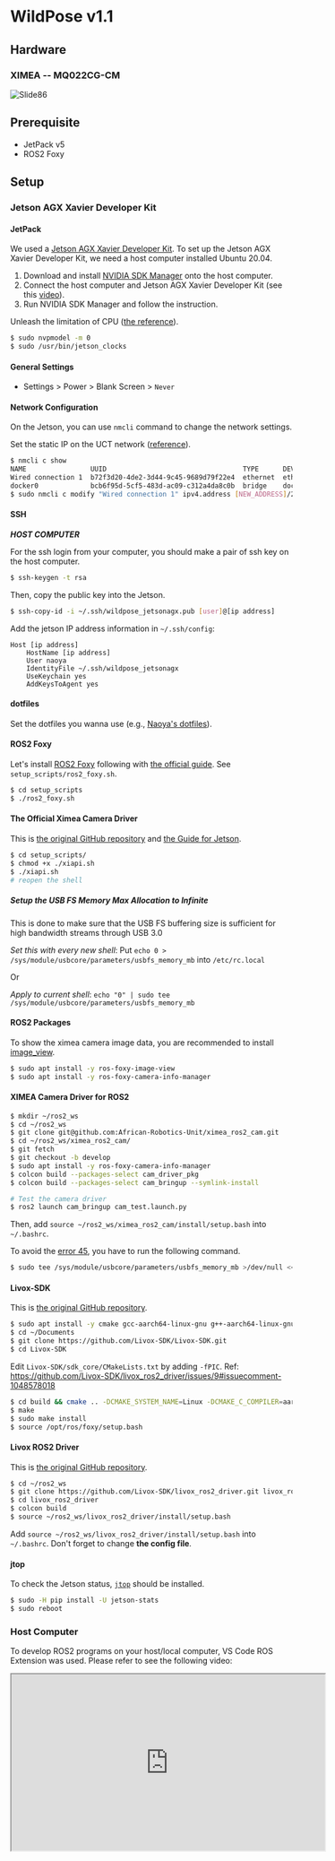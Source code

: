 # WildPose v1.1

## Hardware

### XIMEA -- MQ022CG-CM

![Slide86](https://user-images.githubusercontent.com/6120047/187175093-c170c1db-6820-45db-b62d-7cf7d2296982.jpeg)

## Prerequisite

- JetPack v5
- ROS2 Foxy

## Setup

### Jetson AGX Xavier Developer Kit

#### JetPack

We used a [Jetson AGX Xavier Developer Kit](https://developer.nvidia.com/embedded/jetson-agx-xavier-developer-kit).
To set up the Jetson AGX Xavier Developer Kit, we need a host computer installed Ubuntu 20.04.

1. Download and install [NVIDIA SDK Manager](https://developer.nvidia.com/nvidia-sdk-manager) onto the host computer.
2. Connect the host computer and Jetson AGX Xavier Developer Kit (see this [video](https://www.youtube.com/watch?v=-nX8eD7FusQ)).
3. Run NVIDIA SDK Manager and follow the instruction.

Unleash the limitation of CPU ([the reference](https://forums.developer.nvidia.com/t/cpus-usage-problem-solved/65993/3)).
```bash
$ sudo nvpmodel -m 0
$ sudo /usr/bin/jetson_clocks
```

#### General Settings

- Settings > Power > Blank Screen > `Never`

#### Network Configuration

On the Jetson, you can use `nmcli` command to change the network settings.

Set the static IP on the UCT network ([reference](https://f1tenth.readthedocs.io/en/stable/getting_started/software_setup/optional_software_nx.html)).
```bash
$ nmcli c show
NAME                UUID                                  TYPE      DEVICE
Wired connection 1  b72f3d20-4de2-3d44-9c45-9689d79f22e4  ethernet  eth0
docker0             bcb6f95d-5cf5-483d-ac09-c312a4da8c0b  bridge    docker0
$ sudo nmcli c modify "Wired connection 1" ipv4.address [NEW_ADDRESS]/27
```

#### SSH

***HOST COMPUTER***

For the ssh login from your computer, you should make a pair of ssh key on the host computer.
```bash
$ ssh-keygen -t rsa
```

Then, copy the public key into the Jetson.
```bash
$ ssh-copy-id -i ~/.ssh/wildpose_jetsonagx.pub [user]@[ip address]
```

Add the jetson IP address information in `~/.ssh/config`:
```
Host [ip address]
    HostName [ip address]
    User naoya
    IdentityFile ~/.ssh/wildpose_jetsonagx
    UseKeychain yes
    AddKeysToAgent yes
```

#### dotfiles

Set the dotfiles you wanna use (e.g., [Naoya's dotfiles](https://github.com/DenDen047/dotfiles)).

#### ROS2 Foxy

Let's install [ROS2 Foxy](https://docs.ros.org/en/foxy/index.html) following with [the official guide](https://docs.ros.org/en/foxy/Installation/Ubuntu-Install-Debians.html).
See `setup_scripts/ros2_foxy.sh`.

```bash
$ cd setup_scripts
$ ./ros2_foxy.sh
```

#### The Official Ximea Camera Driver

This is [the original GitHub repository](https://github.com/wavelab/ximea_ros_cam) and [the Guide for Jetson](https://www.ximea.com/support/wiki/apis/Linux_TX1_and_TX2_Support#Installing-XIMEA-API-package).

```bash
$ cd setup_scripts/
$ chmod +x ./xiapi.sh
$ ./xiapi.sh
# reopen the shell
```

##### Setup the USB FS Memory Max Allocation to Infinite

This is done to make sure that the USB FS buffering size is sufficient for high bandwidth streams through USB 3.0

*Set this with every new shell*:
Put `echo 0 > /sys/module/usbcore/parameters/usbfs_memory_mb` into `/etc/rc.local`

Or

*Apply to current shell*:
`echo "0" | sudo tee /sys/module/usbcore/parameters/usbfs_memory_mb`

#### ROS2 Packages

To show the ximea camera image data, you are recommended to install [image_view](https://index.ros.org/p/image_view/).

```bash
$ sudo apt install -y ros-foxy-image-view
$ sudo apt install -y ros-foxy-camera-info-manager
```

#### XIMEA Camera Driver for ROS2

```bash
$ mkdir ~/ros2_ws
$ cd ~/ros2_ws
$ git clone git@github.com:African-Robotics-Unit/ximea_ros2_cam.git
$ cd ~/ros2_ws/ximea_ros2_cam/
$ git fetch
$ git checkout -b develop
$ sudo apt install -y ros-foxy-camera-info-manager
$ colcon build --packages-select cam_driver_pkg
$ colcon build --packages-select cam_bringup --symlink-install

# Test the camera driver
$ ros2 launch cam_bringup cam_test.launch.py
```

Then, add `source ~/ros2_ws/ximea_ros2_cam/install/setup.bash` into `~/.bashrc`.

To avoid the [error 45](https://github.com/Fu-physics/Ximea/blob/master/xiPython/v3/ximea/xidefs.py#L49), you have to run the following command.

```bash
$ sudo tee /sys/module/usbcore/parameters/usbfs_memory_mb >/dev/null <<<0
```

#### Livox-SDK

This is [the original GitHub repository](https://github.com/Livox-SDK/Livox-SDK).

```bash
$ sudo apt install -y cmake gcc-aarch64-linux-gnu g++-aarch64-linux-gnu
$ cd ~/Documents
$ git clone https://github.com/Livox-SDK/Livox-SDK.git
$ cd Livox-SDK
```

Edit `Livox-SDK/sdk_core/CMakeLists.txt` by adding `-fPIC`.
Ref: https://github.com/Livox-SDK/livox_ros2_driver/issues/9#issuecomment-1048578018

```bash
$ cd build && cmake .. -DCMAKE_SYSTEM_NAME=Linux -DCMAKE_C_COMPILER=aarch64-linux-gnu-gcc -DCMAKE_CXX_COMPILER=aarch64-linux-gnu-g++
$ make
$ sudo make install
$ source /opt/ros/foxy/setup.bash
```

#### Livox ROS2 Driver

This is [the original GitHub repository](https://github.com/Livox-SDK/livox_ros2_driver).

```bash
$ cd ~/ros2_ws
$ git clone https://github.com/Livox-SDK/livox_ros2_driver.git livox_ros2_driver/src
$ cd livox_ros2_driver
$ colcon build
$ source ~/ros2_ws/livox_ros2_driver/install/setup.bash
```

Add `source ~/ros2_ws/livox_ros2_driver/install/setup.bash` into `~/.bashrc`.
Don't forget to change **the config file**.

#### jtop

To check the Jetson status, [`jtop`](https://github.com/rbonghi/jetson_stats) should be installed.
```bash
$ sudo -H pip install -U jetson-stats
$ sudo reboot
```


### Host Computer

To develop ROS2 programs on your host/local computer, VS Code ROS Extension was used.
Please refer to see the following video:

<iframe width="560" height="315" src="https://www.youtube.com/embed/teA20AjBlG8" title="YouTube video player" f

#### VSCode

Recommend Extensions:
- [C/C++ Extension Pack](https://marketplace.visualstudio.com/items?itemName=ms-vscode.cpptools-extension-pack)
- [CMake](https://marketplace.visualstudio.com/items?itemName=twxs.cmake)
- [Python](https://marketplace.visualstudio.com/items?itemName=ms-python.python)